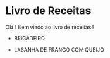 # Livro de Receitas

Olá ! Bem vindo ao livro de receitas !

 - BRIGADEIRO

 - LASANHA DE FRANGO COM QUEIJO